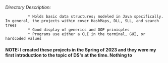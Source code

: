 *Directory Description:*
      
              * Holds basic data structures; modeled in Java specifically. In general, the projects within cover HashMaps, DLL, SLL, and search trees 
              * Good display of generics and OOP prinicples
              * Programs use either a CLI in the terminal, GUI, or hardcoded values
              
#### NOTE: I created these projects in the Spring of 2023 and they were my first introduction to the topic of DS's at the time. Nothing to 
